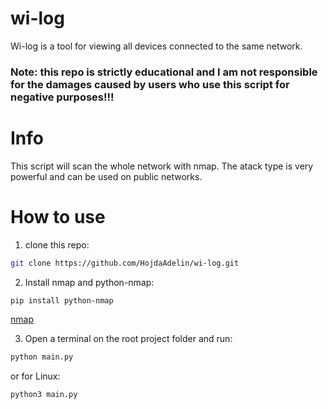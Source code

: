 # wi-log
Wi-log is a tool for viewing all devices connected to the same network.
### Note: this repo is strictly educational and I am not responsible for the damages caused by users who use this script for negative purposes!!!

# Info
This script will scan the whole network with nmap.
The atack type is very powerful and can be used on public networks.

# How to use

1. clone this repo:
```bash
git clone https://github.com/HojdaAdelin/wi-log.git
```

2. Install nmap and python-nmap:
```bash
pip install python-nmap
```
[nmap](https://nmap.org/download.html)

3. Open a terminal on the root project folder and run:
```bash
python main.py
```
or for Linux:
```bash
python3 main.py
```
